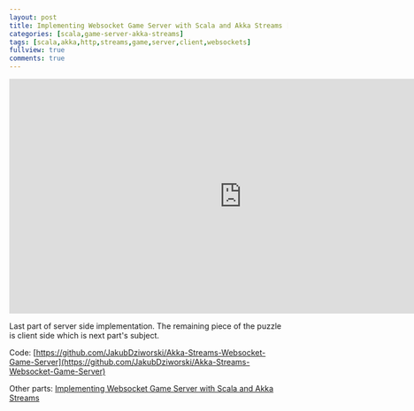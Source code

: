 ```yaml
---
layout: post
title: Implementing Websocket Game Server with Scala and Akka Streams [Part 3/4]
categories: [scala,game-server-akka-streams]
tags: [scala,akka,http,streams,game,server,client,websockets]
fullview: true
comments: true
---
```

<iframe width="840" height="425" src="https://www.youtube.com/embed/PTWLO5Gclh0" frameborder="0" allowfullscreen></iframe>


Last part of server side implementation.
The remaining piece of the puzzle is client side which is next part's subject.

Code: [https://github.com/JakubDziworski/Akka-Streams-Websocket-Game-Server](https://github.com/JakubDziworski/Akka-Streams-Websocket-Game-Server)

Other parts: [Implementing Websocket Game Server with Scala and Akka Streams](http://jakubdziworski.github.io/categories.html#game-server-akka-streams-ref)